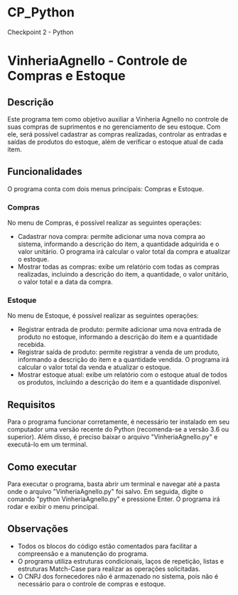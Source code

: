 # CP_Python
Checkpoint 2 - Python 

# VinheriaAgnello - Controle de Compras e Estoque

## Descrição
Este programa tem como objetivo auxiliar a Vinheria Agnello no controle de suas compras de suprimentos e no gerenciamento de seu estoque. Com ele, será possível cadastrar as compras realizadas, controlar as entradas e saídas de produtos do estoque, além de verificar o estoque atual de cada item.

## Funcionalidades
O programa conta com dois menus principais: Compras e Estoque.

### Compras
No menu de Compras, é possível realizar as seguintes operações:
- Cadastrar nova compra: permite adicionar uma nova compra ao sistema, informando a descrição do item, a quantidade adquirida e o valor unitário. O programa irá calcular o valor total da compra e atualizar o estoque.
- Mostrar todas as compras: exibe um relatório com todas as compras realizadas, incluindo a descrição do item, a quantidade, o valor unitário, o valor total e a data da compra.

### Estoque
No menu de Estoque, é possível realizar as seguintes operações:
- Registrar entrada de produto: permite adicionar uma nova entrada de produto no estoque, informando a descrição do item e a quantidade recebida.
- Registrar saída de produto: permite registrar a venda de um produto, informando a descrição do item e a quantidade vendida. O programa irá calcular o valor total da venda e atualizar o estoque.
- Mostrar estoque atual: exibe um relatório com o estoque atual de todos os produtos, incluindo a descrição do item e a quantidade disponível.

## Requisitos
Para o programa funcionar corretamente, é necessário ter instalado em seu computador uma versão recente do Python (recomenda-se a versão 3.6 ou superior). Além disso, é preciso baixar o arquivo "VinheriaAgnello.py" e executá-lo em um terminal.

## Como executar
Para executar o programa, basta abrir um terminal e navegar até a pasta onde o arquivo "VinheriaAgnello.py" foi salvo. Em seguida, digite o comando "python VinheriaAgnello.py" e pressione Enter. O programa irá rodar e exibir o menu principal.

## Observações
- Todos os blocos do código estão comentados para facilitar a compreensão e a manutenção do programa.
- O programa utiliza estruturas condicionais, laços de repetição, listas e estruturas Match-Case para realizar as operações solicitadas.
- O CNPJ dos fornecedores não é armazenado no sistema, pois não é necessário para o controle de compras e estoque.